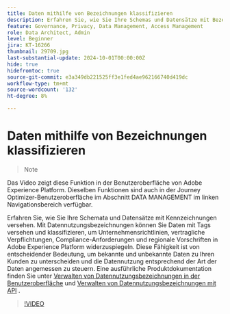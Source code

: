 ```yaml
---
title: Daten mithilfe von Bezeichnungen klassifizieren
description: Erfahren Sie, wie Sie Ihre Schemas und Datensätze mit Bezeichnungen versehen.
feature: Governance, Privacy, Data Management, Access Management
role: Data Architect, Admin
level: Beginner
jira: KT-16266
thumbnail: 29709.jpg
last-substantial-update: 2024-10-01T00:00:00Z
hide: true
hidefromtoc: true
source-git-commit: e3a349db221525ff3e1fed4ae962166740d419dc
workflow-type: tm+mt
source-wordcount: '132'
ht-degree: 8%

---
```


# Daten mithilfe von Bezeichnungen klassifizieren

>>[!NOTE]
>>
Das Video zeigt diese Funktion in der Benutzeroberfläche von Adobe Experience Platform. Dieselben Funktionen sind auch in der Journey Optimizer-Benutzeroberfläche im Abschnitt DATA MANAGEMENT im linken Navigationsbereich verfügbar.

Erfahren Sie, wie Sie Ihre Schemata und Datensätze mit Kennzeichnungen versehen. Mit Datennutzungsbezeichnungen können Sie Daten mit Tags versehen und klassifizieren, um Unternehmensrichtlinien, vertragliche Verpflichtungen, Compliance-Anforderungen und regionale Vorschriften in Adobe Experience Platform widerzuspiegeln. Diese Fähigkeit ist von entscheidender Bedeutung, um bekannte und unbekannte Daten zu Ihren Kunden zu unterscheiden und die Datennutzung entsprechend der Art der Daten angemessen zu steuern. Eine ausführliche Produktdokumentation finden Sie unter [Verwalten von Datennutzungsbezeichnungen in der Benutzeroberfläche](https://experienceleague.adobe.com/docs/experience-platform/data-governance/labels/user-guide.html?lang=de) und [Verwalten von Datennutzungsbezeichnungen mit API](https://experienceleague.adobe.com/docs/experience-platform/data-governance/labels/dataset-api.html) .

>[!VIDEO](https://video.tv.adobe.com/v/29709?learn=on)
